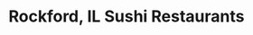 ---
layout: city
title: Rockford, IL Sushi Restaurants
permalink: /illinois/rockford/
stateAbbr: IL
stateName: Illinois
cityName: Rockford

---